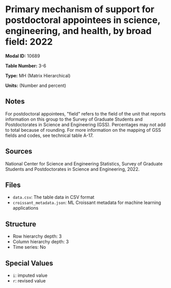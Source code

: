 # Primary mechanism of support for postdoctoral appointees in science, engineering, and health, by broad field: 2022

**Modal ID:** 10689

**Table Number:** 3-6

**Type:** MH (Matrix Hierarchical)

**Units:** (Number and percent)

## Notes

For postdoctoral appointees, "field" refers to the field of the unit that reports information on this group to the Survey of Graduate Students and Postdoctorates in Science and Engineering (GSS). Percentages may not add to total because of rounding. For more information on the mapping of GSS fields and codes, see technical table A-17.

## Sources

National Center for Science and Engineering Statistics, Survey of Graduate Students and Postdoctorates in Science and Engineering, 2022.

## Files

- `data.csv`: The table data in CSV format
- `croissant_metadata.json`: ML Croissant metadata for machine learning applications

## Structure

- Row hierarchy depth: 3
- Column hierarchy depth: 3
- Time series: No

## Special Values

- `i`: imputed value
- `r`: revised value
